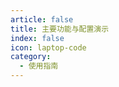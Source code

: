 ```yaml
---
article: false
title: 主要功能与配置演示
index: false
icon: laptop-code
category:
  - 使用指南
---
```


<Catalog />
